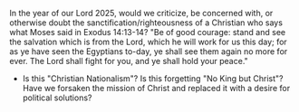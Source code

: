 

In the year of our Lord 2025, would we criticize, be concerned with, or otherwise doubt the sanctification/righteousness of a Christian who says what Moses said in Exodus 14:13-14? "Be of good courage: stand and see the salvation which is from the Lord, which he will work for us this day; for as ye have seen the Egyptians to-day, ye shall see them again no more for ever. The Lord shall fight for you, and ye shall hold your peace."
- Is this "Christian Nationalism"? Is this forgetting "No King but Christ"? Have we forsaken the mission of Christ and replaced it with a desire for political solutions?

